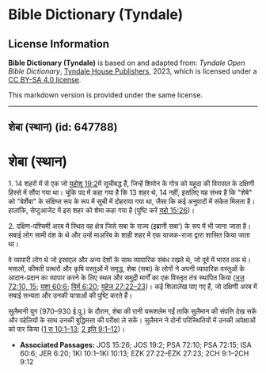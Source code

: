 # Bible Dictionary (Tyndale)

## License Information

**Bible Dictionary (Tyndale)** is based on and adapted from: _Tyndale Open Bible Dictionary_, [Tyndale House Publishers](https://tyndaleopenresources.com/), 2023, which is licensed under a [CC BY-SA 4.0 license](https://creativecommons.org/licenses/by-sa/4.0/legalcode.en).

This markdown version is provided under the same license.



--------------------------------

## शेबा (स्थान) (id: 647788)

शेबा (स्थान)
============

1\. 14 शहरों में से एक जो [यहोशू 19:2](https://ref.ly/Josh19:2)में सूचीबद्ध हैं, जिन्हें शिमोन के गोत्र को यहूदा की विरासत के दक्षिणी हिस्से में सौंपा गया था। चूंकि पद में कहा गया है कि 13 शहर थे, 14 नहीं, इसलिए यह संभव है कि "शेबे" को "बेर्शेबा" के संक्षिप्त रूप के रूप में सूची में दोहराया गया था, जैसा कि कई अनुवादों में संकेत मिलता है। हालांकि, सेप्टुआजेंट में इस शहर को शेमा कहा गया है (पुष्टि करें [यहो 15:26](https://ref.ly/Josh15:26))।

2\. दक्षिण\-पश्चिमी अरब में स्थित वह क्षेत्र जिसे सबा के राज्य (इब्रानी सबा’) के रूप में भी जाना जाता है। सबाई लोग सामी वंश के थे और उन्हें माअरिब के शाही शहर में एक याजक\-राजा द्वारा शासित किया जाता था। 

वे व्यापारी लोग थे जो इस्राएल और अन्य देशों के साथ व्यापारिक संबंध रखते थे, जो पूर्व में भारत तक थे। मसालों, कीमती पत्थरों और कृषि वस्तुओं में समृद्ध, शेबा (सबा) के लोगों ने अपनी व्यापारिक वस्तुओं के आदान\-प्रदान का व्यापार करने के लिए स्थल और समुद्री मार्गों का एक विस्तृत तंत्र स्थापित किया ([भज 72:10, 15](https://ref.ly/Ps72:10,Ps72:15); [यशा 60:6](https://ref.ly/Isa60:6); [यिर्म 6:20](https://ref.ly/Jer6:20); [यहेज 27:22–23](https://ref.ly/Ezek27:22-Ezek27:23))। कई शिलालेख पाए गए हैं, जो दक्षिणी अरब में सबाई सभ्यता और उनकी यात्राओं की पुष्टि करते हैं।

सुलैमानी युग (970–930 ई.पू.) के दौरान, शेबा की रानी यरूशलेम गईं ताकि सुलैमान की संपत्ति देख सकें और पहेलियों के साथ उनकी बुद्धिमत्ता की परीक्षा ले सकें। सुलैमान ने दोनों परिस्थितियों में उनकी अपेक्षाओं को पार किया ([1 रा 10:1–13](https://ref.ly/1Kgs10:1-1Kgs10:13); [2 इति 9:1–12](https://ref.ly/2Chr9:1-2Chr9:12))।

* **Associated Passages:** JOS 15:26; JOS 19:2; PSA 72:10; PSA 72:15; ISA 60:6; JER 6:20; 1KI 10:1–1KI 10:13; EZK 27:22–EZK 27:23; 2CH 9:1–2CH 9:12


